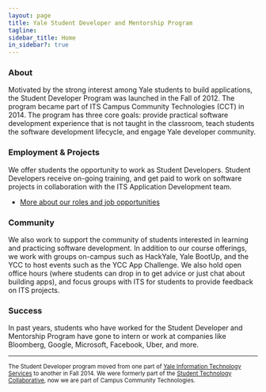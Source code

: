 ```yaml
---
layout: page
title: Yale Student Developer and Mentorship Program
tagline:
sidebar_title: Home
in_sidebar?: true
---
```


### About

Motivated by the strong interest among Yale students to build applications, the Student Developer Program was launched in the Fall of 2012. The program became part of ITS Campus Community Technologies (CCT) in 2014. The program has three core goals: provide practical software development experience that is not taught in the classroom, teach students the software development lifecycle, and engage Yale developer community. 

### Employment & Projects

We offer students the opportunity to work as Student Developers. Student
Developers receive on-going training, and get paid to work on software projects
in collaboration with the ITS Application Development team.

- [More about our roles and job opportunities](/apply.html)

### Community

We also work to support the community of students interested in learning and
practicing software development. In addition to our course offerings, we work
with groups on-campus such as HackYale, Yale BootUp, and the YCC to host events
such as the YCC App Challenge. We also hold open office hours (where students
can drop in to get advice or just chat about building apps), and focus groups
with ITS for students to provide feedback on ITS projects.

### Success

In past years, students who have worked for the Student Developer and Mentorship Program
have gone to intern or work at companies like Bloomberg, Google, Microsoft, Facebook, Uber,
and more.

-----

<small>The Student Developer program moved from one part of
[Yale Information Technology Services](http://its.yale.edu/) to another in Fall 2014. We were formerly part of the [Student Technology Collaborative](http://www.yale.edu/stc), now we are
part of Campus Community Technologies.</small>
